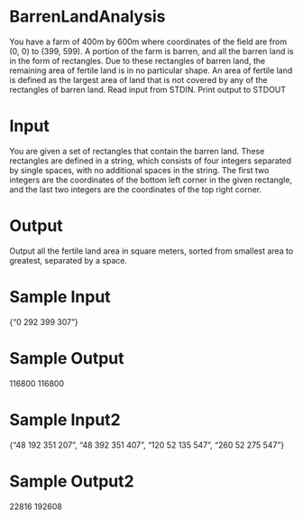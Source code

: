 # BarrenLandAnalysis
You have a farm of 400m by 600m where coordinates of the field are from (0, 0) to (399, 599). A portion of the farm is barren, and all the barren land is in the form of rectangles. Due to these rectangles of barren land, the remaining area of fertile land is in no particular shape. An area of fertile land is defined as the largest area of land that is not covered by any of the rectangles of barren land. 
Read input from STDIN. Print output to STDOUT 
# Input 
You are given a set of rectangles that contain the barren land. These rectangles are defined in a string, which consists of four integers separated by single spaces, with no additional spaces in the string. The first two integers are the coordinates of the bottom left corner in the given rectangle, and the last two integers are the coordinates of the top right corner. 
# Output 
Output all the fertile land area in square meters, sorted from smallest area to greatest, separated by a space. 


# Sample Input	 
{“0 292 399 307”}
# Sample Output 
116800  116800

# Sample Input2
{“48 192 351 207”, “48 392 351 407”, “120 52 135 547”, “260 52 275 547”} 	
# Sample Output2
22816 192608 
